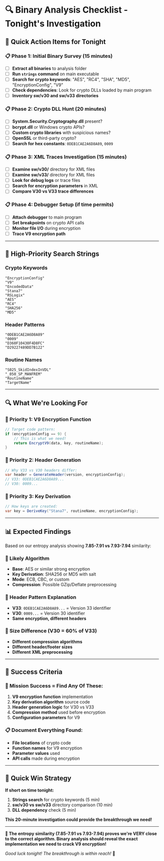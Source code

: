 # 🔍 Binary Analysis Checklist - Tonight's Investigation

## 🎯 **Quick Action Items for Tonight**

### **📋 Phase 1: Initial Binary Survey (15 minutes)**
- [ ] **Extract all binaries** to analysis folder
- [ ] **Run `strings` command** on main executable
- [ ] **Search for crypto keywords**: "AES", "RC4", "SHA", "MD5", "EncryptionConfig", "V9"
- [ ] **Check dependencies**: Look for crypto DLLs loaded by main program
- [ ] **Inventory sw/v30 and sw/v33 directories**

### **📋 Phase 2: Crypto DLL Hunt (20 minutes)**
- [ ] **System.Security.Cryptography.dll** present?
- [ ] **bcrypt.dll** or Windows crypto APIs?
- [ ] **Custom crypto libraries** with suspicious names?
- [ ] **OpenSSL** or third-party crypto?
- [ ] **Search for hex constants**: `0DEB1CAE2A6D8A89`, `0009`

### **📋 Phase 3: XML Traces Investigation (15 minutes)**
- [ ] **Examine sw/v30/** directory for XML files
- [ ] **Examine sw/v33/** directory for XML files
- [ ] **Look for debug logs** or trace files
- [ ] **Search for encryption parameters** in XML
- [ ] **Compare V30 vs V33 trace differences**

### **📋 Phase 4: Debugger Setup (if time permits)**
- [ ] **Attach debugger** to main program
- [ ] **Set breakpoints** on crypto API calls
- [ ] **Monitor file I/O** during encryption
- [ ] **Trace V9 encryption path**

---

## 🎯 **High-Priority Search Strings**

### **Crypto Keywords**
```
"EncryptionConfig"
"V9"
"EncodedData"
"Stana7"
"RSLogix"
"AES"
"RC4"
"SHA256"
"MD5"
```

### **Header Patterns**
```
"0DEB1CAE2A6D8A89"
"0009"
"D360F10430F4D8FC"
"D29227489DD7B122"
```

### **Routine Names**
```
"S025_SkidIndexInVDL"
"_050_SP_MANFREM"
"RoutineName"
"TargetName"
```

---

## 🔍 **What We're Looking For**

### **🎯 Priority 1: V9 Encryption Function**
```csharp
// Target code pattern:
if (encryptionConfig == 9) {
    // This is what we need!
    return EncryptV9(data, key, routineName);
}
```

### **🎯 Priority 2: Header Generation**
```csharp
// Why V33 vs V30 headers differ:
var header = GenerateHeader(version, encryptionConfig);
// V33: 0DEB1CAE2A6D8A89...
// V30: 0009...
```

### **🎯 Priority 3: Key Derivation**
```csharp
// How keys are created:
var key = DeriveKey("Stana7", routineName, encryptionConfig);
```

---

## 📊 **Expected Findings**

Based on our entropy analysis showing **7.85-7.91 vs 7.93-7.94** similarity:

### **🎯 Likely Algorithm**
- **Base**: AES or similar strong encryption
- **Key Derivation**: SHA256 or MD5 with salt
- **Mode**: ECB, CBC, or custom
- **Compression**: Possible GZip/Deflate preprocessing

### **🎯 Header Pattern Explanation**
- **V33**: `0DEB1CAE2A6D8A89...` = Version 33 identifier
- **V30**: `0009...` = Version 30 identifier
- **Same encryption, different headers**

### **🎯 Size Difference (V30 = 60% of V33)**
- **Different compression algorithms**
- **Different header/footer sizes**
- **Different XML preprocessing**

---

## 🚀 **Success Criteria**

### **🎯 Mission Success = Find Any Of These:**
1. **V9 encryption function** implementation
2. **Key derivation algorithm** source code
3. **Header generation logic** for V30 vs V33
4. **Compression method** used before encryption
5. **Configuration parameters** for V9

### **📋 Document Everything Found:**
- **File locations** of crypto code
- **Function names** for V9 encryption
- **Parameter values** used
- **API calls** made during encryption

---

## 🎯 **Quick Win Strategy**

**If short on time tonight:**
1. **Strings search** for crypto keywords (5 min)
2. **sw/v30 vs sw/v33** directory comparison (10 min)
3. **DLL dependency** check (5 min)

**This 20-minute investigation could provide the breakthrough we need!**

---

**🎯 The entropy similarity (7.85-7.91 vs 7.93-7.94) proves we're VERY close to the correct algorithm. Binary analysis should reveal the exact implementation we need to crack V9 encryption!**

*Good luck tonight! The breakthrough is within reach!* 🚀